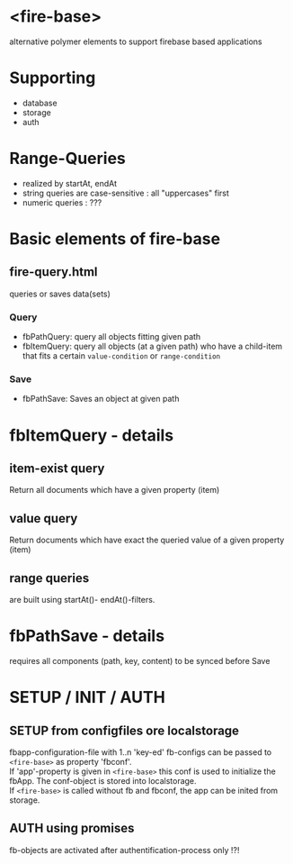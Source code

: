 # \<fire-base\>

alternative polymer elements to support firebase based  applications

# Supporting
- database
- storage
- auth

# Range-Queries
+ realized by startAt, endAt
+ string queries are case-sensitive : all "uppercases" first
+ numeric queries : ???   

# Basic elements of fire-base
## fire-query.html
queries or saves data(sets)
### Query
- fbPathQuery: query all objects fitting given path
- fbItemQuery: query all objects (at a given path) who have a child-item that fits a certain `value-condition` or `range-condition`

### Save
- fbPathSave: Saves an object at given path

# fbItemQuery - details

## item-exist query
Return all documents which have a given property (item)

## value query
Return documents which have exact the queried value of a given property (item)

## range queries
are built using startAt()- endAt()-filters.

# fbPathSave - details
requires all components (path, key, content) to be synced before Save

# SETUP / INIT / AUTH

## SETUP from configfiles ore localstorage
fbapp-configuration-file with 1..n 'key-ed' fb-configs can be passed to `<fire-base>` as property 'fbconf'.  
If 'app'-property is given in `<fire-base>` this conf is used to initialize the fbApp. The conf-object is stored into localstorage.     
If `<fire-base>` is called without fb and fbconf, the app can be inited from storage.

## AUTH using promises
fb-objects are activated after authentification-process only !?!
